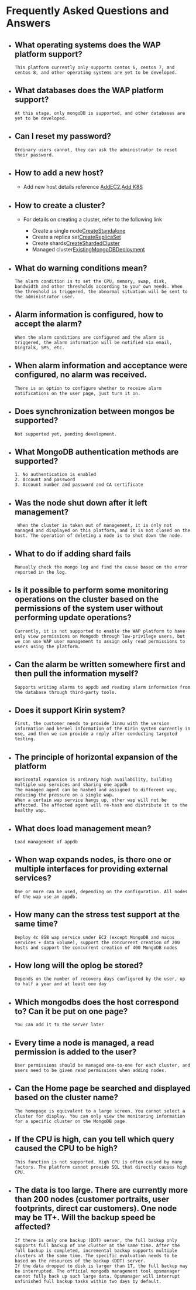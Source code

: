 

# Frequently Asked Questions and Answers

- ## What operating systems does the WAP platform support?

      This platform currently only supports centos 6, centos 7, and centos 8, and other operating systems are yet to be developed.


- ## What databases does the WAP platform support?

      At this stage, only mongoDB is supported, and other databases are yet to be developed.

- ## Can I reset my password?

      Ordinary users cannot, they can ask the administrator to reset their password.

- ## How to add a new host?

  - Add new host details reference
  [AddEC2](../02-Usage/Server/EC2.md),[Add K8S](../02-Usage/Server/K8S.md)


- ## How to create a cluster?

  - For details on creating a cluster, refer to the following link
  
    - Create a single node[CreateStandalone](../02-Usage/MongoDB/CreateDeployment/CreateStandalone.md)
    - Create a replica set[CreateReplicaSet](../02-Usage/MongoDB/CreateDeployment/CreateReplicaSet.md)
    - Create shards[CreateShardedCluster](../02-Usage/MongoDB/CreateDeployment/CreateShardedCluster.md)
    - Managed cluster[ExistingMongoDBDeployment](../02-Usage/MongoDB/CreateDeployment/ExistingMongoDBDeployment.md)



- ## What do warning conditions mean?

      The alarm condition is to set the CPU, memory, swap, disk, bandwidth and other thresholds according to your own needs. When the threshold is triggered, the abnormal situation will be sent to the administrator user.

- ## Alarm information is configured, how to accept the alarm?

      When the alarm conditions are configured and the alarm is triggered, the alarm information will be notified via email, DingTalk, SMS, etc.

- ## When alarm information and acceptance were configured, no alarm was received.
  
      There is an option to configure whether to receive alarm notifications on the user page, just turn it on.


- ## Does synchronization between mongos be supported?

      Not supported yet, pending development.

- ## What MongoDB authentication methods are supported?

      1. No authentication is enabled
      2. Account and password
      3. Account number and password and CA certificate

- ## Was the node shut down after it left management?

       When the cluster is taken out of management, it is only not managed and displayed on this platform, and it is not closed on the host. The operation of deleting a node is to shut down the node.

- ## What to do if adding shard fails

      Manually check the mongo log and find the cause based on the error reported in the log.

* ## Is it possible to perform some monitoring operations on the cluster based on the permissions of the system user without performing update operations?

   ```
  Currently, it is not supported to enable the WAP platform to have only view permissions on Mongodb through low-privilege users, but we can use WAP user management to assign only read permissions to users using the platform.
   ```

* ## Can the alarm be written somewhere first and then pull the information myself?

   ```
  Supports writing alarms to appdb and reading alarm information from the database through third-party tools.
   ```

* ## Does it support Kirin system?

  ```
  First, the customer needs to provide Jinmu with the version information and kernel information of the Kirin system currently in use, and then we can provide a reply after conducting targeted testing.
  ```

* ## The principle of horizontal expansion of the platform

  ```
  Horizontal expansion is ordinary high availability, building multiple wap services and sharing one appdb
  The managed agent can be hashed and assigned to different wap, reducing the pressure on a single wap.
  When a certain wap service hangs up, other wap will not be affected. The affected agent will re-hash and distribute it to the healthy wap.
  ```

* ## What does load management mean?

  ```
  Load management of appdb
  ```

* ## When wap expands nodes, is there one or multiple interfaces for providing external services?

  ```
  One or more can be used, depending on the configuration. All nodes of the wap use an appdb.
  ```

* ## How many can the stress test support at the same time? 

  ```
  Deploy 4c 8GB wap service under EC2 (except MongoDB and nacos services + data volume), support the concurrent creation of 200 hosts and support the concurrent creation of 400 MongoDB nodes
  ```

* ## How long will the oplog be stored?

  ```
  Depends on the number of recovery days configured by the user, up to half a year and at least one day
  ```

* ## Which mongodbs does the host correspond to? Can it be put on one page?

  ```
  You can add it to the server later
  ```

* ## Every time a node is managed, a read permission is added to the user?

  ```
  User permissions should be managed one-to-one for each cluster, and users need to be given read permissions when adding nodes.
  ```

* ## Can the Home page be searched and displayed based on the cluster name?

  ```
  The homepage is equivalent to a large screen. You cannot select a cluster for display. You can only view the monitoring information for a specific cluster on the MongoDB page.
  ```

* ## If the CPU is high, can you tell which query caused the CPU to be high?

  ```
  This function is not supported. High CPU is often caused by many factors. The platform cannot provide SQL that directly causes high CPU.
  ```

* ## The data is too large. There are currently more than 200 nodes (customer portraits, user footprints, direct car customers). One node may be 1T+. Will the backup speed be affected?

  ```
  If there is only one backup (DDT) server, the full backup only supports full backup of one cluster at the same time. After the full backup is completed, incremental backup supports multiple clusters at the same time. The specific evaluation needs to be based on the resources of the backup (DDT) server.
  If the data dropped to disk is larger than 1T, the full backup may be interrupted. The official mongodb management tool opsmanager cannot fully back up such large data. Opsmanager will interrupt unfinished full backup tasks within two days by default.
  ```
